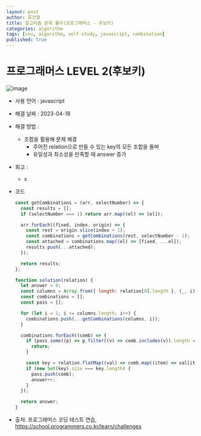 ```yaml
---
layout: post
author: 류건열
title: 알고리즘 문제 풀이(프로그래머스 - 후보키)
categories: algorithm
tags: [cnu, algorithm, self-study, javascript, combination]
published: true
---
```


# 프로그래머스 LEVEL 2(후보키)

![image](https://user-images.githubusercontent.com/34560965/232685843-67a6a541-3a5d-4401-b407-20a8ae64bec4.png)

- 사용 언어 : javascript

- 해결 날짜 : 2023-04-18

- 해결 방법 :

  - 조합을 활용해 문제 해결
    - 주어진 relation으로 만들 수 있는 key의 모든 조합을 돌며
    - 유일성과 최소성을 만족할 때 answer 증가

- 회고 :

  - x

- 코드

  ```javascript
  const getCombinations = (arr, selectNumber) => {
    const results = [];
    if (selectNumber === 1) return arr.map((el) => [el]);

    arr.forEach((fixed, index, origin) => {
      const rest = origin.slice(index + 1);
      const combinations = getCombinations(rest, selectNumber - 1);
      const attached = combinations.map((el) => [fixed, ...el]);
      results.push(...attached);
    });

    return results;
  };

  function solution(relation) {
    let answer = 0;
    const columns = Array.from({ length: relation[0].length }, (_, i) => i);
    const combinations = [];
    const pass = [];

    for (let i = 1; i <= columns.length; i++) {
      combinations.push(...getCombinations(columns, i));
    }

    combinations.forEach((comb) => {
      if (pass.some((p) => p.filter((v) => comb.includes(v)).length === p.length)) {
        return;
      }

      const key = relation.flatMap((val) => comb.map((item) => val[item]).join(''));
      if (new Set(key).size === key.length) {
        pass.push(comb);
        answer++;
      }
    });

    return answer;
  }
  ```

- 출처: 프로그래머스 코딩 테스트 연습, https://school.programmers.co.kr/learn/challenges
